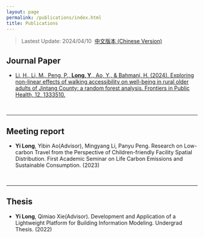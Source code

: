 ```yaml
---
layout: page
permalink: /publications/index.html
title: Publications
---
```


> Lastest Update: 2024/04/10&nbsp;  [中文版本 (Chinese Version)](https://longyistar.github.io/file/publications-zh/)

## Journal Paper

- [Li, H., Li, M., Peng, P., **Long, Y**., Ao, Y., & Bahmani, H. (2024). Exploring non-linear effects of walking accessibility on well-being in rural older adults of Jintang County: a random forest analysis. Frontiers in Public Health, 12, 1333510.](https://longyistar.github.io/mypaper/journal/fpubh-12-1333510.pdf)

  <br>

---

## Meeting report

- **Yi Long**, Yibin Ao(Advisor), Mingyang Li, Panyu Peng. Research on Low-carbon Travel from the Perspective of Children-friendly Facility Spatial Distribution. First Academic Seminar on Life Carbon Emissions and Sustainable Consumption. (2023)

  <br>

---

## Thesis

- **Yi Long**, Qimiao Xie(Advisor). Development and Application of a Lightweight Platform for Building Information Modeling. Undergrad Thesis. (2022)

  <br>
